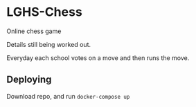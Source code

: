 # LGHS-Chess

Online chess game

Details still being worked out.

Everyday each school votes on a move and then runs the move.

## Deploying

Download repo, and run `docker-compose up`
